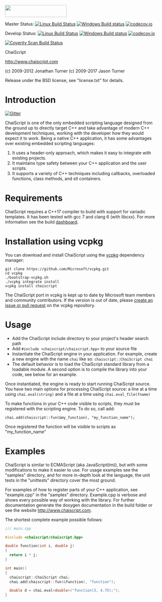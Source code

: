 <a href="https://www.patreon.com/bePatron?u=2977989&redirect_uri=https%3A%2F%2Fwww.patreon.com%2Flefticus">
    <img height="40" width="204" src="https://s3-us-west-1.amazonaws.com/widget-images/become-patron-widget-medium%402x.png">
</a>


Master Status: [![Linux Build Status](https://travis-ci.org/ChaiScript/ChaiScript.png?branch=master)](https://travis-ci.org/ChaiScript/ChaiScript) [![Windows Build status](https://ci.appveyor.com/api/projects/status/6u3r4s81kkjqmsqw?svg=true)](https://ci.appveyor.com/project/lefticus/chaiscript) [![codecov.io](http://codecov.io/github/ChaiScript/ChaiScript/coverage.svg?branch=master)](http://codecov.io/github/ChaiScript/ChaiScript?branch=master)

Develop Status: [![Linux Build Status](https://travis-ci.org/ChaiScript/ChaiScript.png?branch=develop)](https://travis-ci.org/ChaiScript/ChaiScript) [![Windows Build status](https://ci.appveyor.com/api/projects/status/6u3r4s81kkjqmsqw/branch/develop?svg=true)](https://ci.appveyor.com/project/lefticus/chaiscript/branch/develop) [![codecov.io](http://codecov.io/github/ChaiScript/ChaiScript/coverage.svg?branch=develop)](http://codecov.io/github/ChaiScript/ChaiScript?branch=develop)

<a href="https://scan.coverity.com/projects/5297">
  <img alt="Coverity Scan Build Status"
       src="https://img.shields.io/coverity/scan/5297.svg"/>
</a>

ChaiScript

http://www.chaiscript.com

(c) 2009-2012 Jonathan Turner
(c) 2009-2017 Jason Turner

Release under the BSD license, see "license.txt" for details.


Introduction
============

[![Gitter](https://badges.gitter.im/JoinChat.svg)](https://gitter.im/ChaiScript/ChaiScript?utm_source=badge&utm_medium=badge&utm_campaign=pr-badge&utm_content=badge)

ChaiScript is one of the only embedded scripting language designed from the
ground up to directly target C++ and take advantage of modern C++ development
techniques, working with the developer how they would expect it to work.  Being a
native C++ application, it has some advantages over existing embedded scripting
languages:

1. It uses a header-only approach, which makes it easy to integrate with
   existing projects.
2. It maintains type safety between your C++ application and the user scripts.
3. It supports a variety of C++ techniques including callbacks, overloaded
   functions, class methods, and stl containers.


Requirements
============

ChaiScript requires a C++17 compiler to build with support for variadic
templates.  It has been tested with gcc 7 and clang 6 (with libcxx).
For more information see the build 
[dashboard](http://chaiscript.com/ChaiScript-BuildResults/index.html).

Installation using vcpkg
========================

You can download and install ChaiScript using the [vcpkg](https://github.com/Microsoft/vcpkg/) dependency manager:

    git clone https://github.com/Microsoft/vcpkg.git
    cd vcpkg
    ./bootstrap-vcpkg.sh
    ./vcpkg integrate install
    vcpkg install chaiscript

The ChaiScript port in vcpkg is kept up to date by Microsoft team members and community contributors. If the version is out of date, please [create an issue or pull request](https://github.com/Microsoft/vcpkg) on the vcpkg repository.

Usage
=====

* Add the ChaiScript include directory to your project's header search path
* Add `#include <chaiscript/chaiscript.hpp>` to your source file
* Instantiate the ChaiScript engine in your application.  For example, create a
  new engine with the name `chai` like so: `chaiscript::ChaiScript chai`
* The default behavior is to load the ChaiScript standard library from a
  loadable module. A second option is to compile the library into your code,
  see below for an example.

Once instantiated, the engine is ready to start running ChaiScript source. You
have two main options for processing ChaiScript source: a line at a time using
`chai.eval(string)` and a file at a time using `chai.eval_file(fname)`

To make functions in your C++ code visible to scripts, they must be registered
with the scripting engine.  To do so, call add:

    chai.add(chaiscript::fun(&my_function), "my_function_name");

Once registered the function will be visible to scripts as "my_function_name"

Examples
========

ChaiScript is similar to ECMAScript (aka JavaScript(tm)), but with some
modifications to make it easier to use.  For usage examples see the "samples"
directory, and for more in-depth look at the language, the unit tests in the
"unittests" directory cover the most ground.

For examples of how to register parts of your C++ application, see
"example.cpp" in the "samples" directory. Example.cpp is verbose and shows every
possible way of working with the library. For further documentation generate
the doxygen documentation in the build folder or see the website
http://www.chaiscript.com.


The shortest complete example possible follows:

```C++
/// main.cpp

#include <chaiscript/chaiscript.hpp>

double function(int i, double j)
{
  return i * j;
}

int main()
{
  chaiscript::ChaiScript chai;
  chai.add(chaiscript::fun(&function), "function");

  double d = chai.eval<double>("function(3, 4.75);");
}
```
